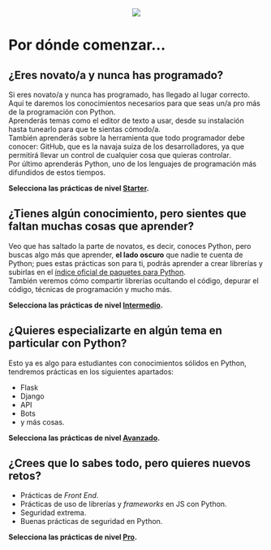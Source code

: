 <div align="center">
  <img  src="./github-header.png"/>
</div> 

# Por dónde comenzar…

## ¿Eres novato/a y nunca has programado?

Si eres novato/a y nunca has programado, has llegado al lugar correcto.  
Aquí te daremos los conocimientos necesarios para que seas un/a pro más de la programación con Python.  
Aprenderás temas como el editor de texto a usar, desde su instalación hasta tunearlo para que te sientas cómodo/a.  
También aprenderás sobre la herramienta que todo programador debe conocer: GitHub, que es la navaja suiza de los desarrolladores, ya que permitirá llevar un control de cualquier cosa que quieras controlar.  
Por último aprenderás Python, uno de los lenguajes de programación más difundidos de estos tiempos.  

**Selecciona las prácticas de nivel [Starter](https://github.com/aprendedeceropython/starter).**

## ¿Tienes algún conocimiento, pero sientes que faltan muchas cosas que aprender?

Veo que has saltado la parte de novatos, es decir, conoces Python, pero buscas algo más que aprender, **el lado oscuro** que nadie te cuenta de Python; pues estas prácticas son para ti, podrás aprender a crear librerías y subirlas en el [índice oficial de paquetes para Python](https://pypi.org).  
También veremos cómo compartir librerías ocultando el código, depurar el código, técnicas de programación y mucho más.  

**Selecciona las prácticas de nivel [Intermedio](https://github.com/aprendedeceropython/medio).**

## ¿Quieres especializarte en algún tema en particular con Python?

Esto ya es algo para estudiantes con conocimientos sólidos en Python, tendremos prácticas en los siguientes apartados:

- Flask
- Django
- API
- Bots
- y más cosas.

**Selecciona las prácticas de nivel [Avanzado](https://github.com/aprendedeceropython/Avanzado).**

## ¿Crees que lo sabes todo, pero quieres nuevos retos?

- Prácticas de *Front End*.
- Prácticas de uso de librerías y *frameworks* en JS con Python.
- Seguridad extrema.
- Buenas prácticas de seguridad en Python.

**Selecciona las prácticas de nivel [Pro](https://github.com/aprendedeceropython/pro).**

